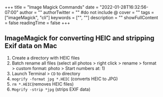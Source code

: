 +++
title = "Image Magick Commands"
date = "2022-01-28T16:32:56-07:00"
author = ""
authorTwitter = "" #do not include @
cover = ""
tags = ["imageMagick", "cli"]
keywords = ["", ""]
description = ""
showFullContent = false
readingTime = false
+++


## ImageMagick for converting HEIC and stripping Exif data on Mac

1. Create a directory with HEIC files
2. Batch rename all files (select all photos > right click > rename > format > custom format: photo > Start numbers at: 1)
3. Launch Terminal >  `CD` to directory
4. `mogrify -format jpg *.HEIC` (converts HEIC to JPG)
5. `rm *.HEIC`(removes HEIC files)
6. `Mogrify -strip *jpg` (strips EXIF data)

